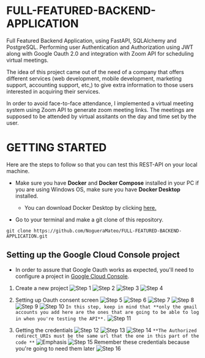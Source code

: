 # FULL-FEATURED-BACKEND-APPLICATION
Full Featured Backend Application, using FastAPI, SQLAlchemy and PostgreSQL. Performing user Authentication and Authorization using JWT along with Google Oauth 2.0 and integration with Zoom API for scheduling virtual meetings.

The idea of this project came out of the need of a company that offers different services (web development, mobile development, marketing support, accounting support, etc,) to give extra information to those users interested in acquiring their services. 

In order to avoid face-to-face attendance, I implemented a virtual meeting system using Zoom API to generate zoom meeting links. The meetings are supposed to be attended by virtual assitants on the day and time set by the user. 

# GETTING STARTED
Here are the steps to follow so that you can test this REST-API on your local machine.

- Make sure you have **Docker** and **Docker Compose** installed in your PC if you are using Windows OS, make sure you have **Docker Desktop** installed.
    - You can download Docker Desktop by clicking [here.](https://www.docker.com/products/docker-desktop/)

- Go to your terminal and make a git clone of this repository. 
```
git clone https://github.com/NogueraMateo/FULL-FEATURED-BACKEND-APPLICATION.git
```

## Setting up the Google Cloud Console project

- In order to assure that Google Oauth works as expected, you'll need to configure a project in [Google Cloud Console](https://console.cloud.google.com/welcome/new?_ga=2.117443785.-1160546546.1718048896). 

1. Create a new project
    ![Step 1](/assets/Step1.png)
    ![Step 2](/assets/Step2.png)
    ![Step 3](/assets/Step3.png)
    ![Step 4](/assets/Step4.png)

 2. Setting up Oauth consent screen
    ![Step 5](/assets/Step5.png)
    ![Step 6](/assets/Step6.png)
    ![Step 7](/assets/Step7.png)
    ![Step 8](/assets/Step8.png)
    ![Step 9](/assets/Step9.png)
    ![Step 10](/assets/Step10.png)
`In this step, keep in mind that **only the gmail accounts you add here are the ones that are going to be able to log in when you're testing the API**.`
    ![Step 11](/assets/Step11.png)

4. Getting the credentials
    ![Step 12](/assets/Step12.png)
    ![Step 13](/assets/Step13.png)
    ![Step 14](/assets/Step14.png) 
`**The Authorized redirect URIs must be the same url that the one in this part of the code **`
    ![Emphasis](/assets/Emphasis.png)
    ![Step 15](/assets/Step15.png)
Remember these credentials because you're going to need them later
    ![Step 16](/assets/Step16.png)
